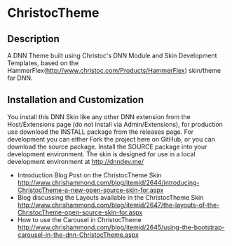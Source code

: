 ChristocTheme
==========

Description
-----------
A DNN Theme built using Christoc's DNN Module and Skin Development Templates, based on the HammerFlex(http://www.christoc.com/Products/HammerFlex) skin/theme for DNN.

Installation and Customization
------------------------------
You install this DNN Skin like any other DNN extension from the Host/Extensions page (do not install via Admin/Extensions), for production use download the INSTALL package from the releases page. For development you can either Fork the project here on GitHub, or you can download the source package. Install the SOURCE package into your development environment. The skin is designed for use in a local development environment at http://dnndev.me/ 

* Introduction Blog Post on the ChristocTheme Skin http://www.chrishammond.com/blog/itemid/2644/introducing-ChristocTheme-a-new-open-source-skin-for.aspx
* Blog discussing the Layouts available in the ChristocTheme Skin http://www.chrishammond.com/blog/itemid/2647/the-layouts-of-the-ChristocTheme-open-source-skin-for.aspx
* How to use the Carousel in ChristocTheme http://www.chrishammond.com/blog/itemid/2645/using-the-bootstrap-carousel-in-the-dnn-ChristocTheme.aspx
